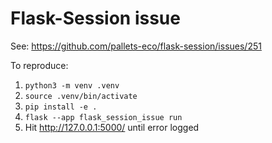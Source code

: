 # Flask-Session issue

See: https://github.com/pallets-eco/flask-session/issues/251

To reproduce:

1. `python3 -m venv .venv`
1. `source .venv/bin/activate`
1. `pip install -e .`
1. `flask --app flask_session_issue run`
1. Hit http://127.0.0.1:5000/ until error logged
